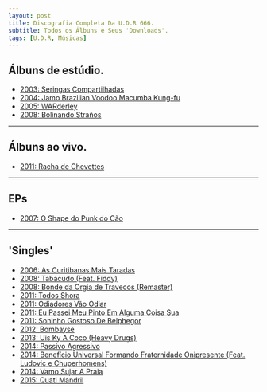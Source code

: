 ```yaml
---
layout: post
title: Discografia Completa Da U.D.R 666.
subtitle: Todos os Álbuns e Seus 'Downloads'.
tags: [U.D.R, Músicas]
---
```


## Álbuns de estúdio.

- [2003: Seringas Compartilhadas](https://heart-leap.github.io/OLOHTQHEQH/udr/U.D.R%20-%20Seringas%20Compartilhadas%20Vol.2.rar)
- [2004: Jamo Brazilian Voodoo Macumba Kung-fu](https://heart-leap.github.io/OLOHTQHEQH/udr/U.D.R%20-%20Jamo%20Brazilian%20Voodoo%20Macumba%20Kung%20Fu%20[Album%20Completo]-TuvBwiq3Crs.webm)
- [2005: WARderley](https://heart-leap.github.io/OLOHTQHEQH/udr/UDR%20-%20WARDERLEY%20(2005)%20[FULL%20ALBUM]-phSKoCQ2xP4.webm)
- [2008: Bolinando Straños](https://heart-leap.github.io/OLOHTQHEQH/udr/U.D.R.%20-%20Bolinando%20Stra%C3%B1os%20(2008)%20[FULL%20ALBUM]-uDeA_b17Z9M.webm)

---
## Álbuns ao vivo.

- [2011: Racha de Chevettes](https://heart-leap.github.io/OLOHTQHEQH/udr/U.D.R%20-%20Racha%20De%20Chevettes.zip)

---
## EPs

- [2007: O Shape do Punk do Cão](https://heart-leap.github.io/OLOHTQHEQH/udr/UDR%20-%20O%20Shape%20do%20Punk%20do%20C%C3%A3o%20[EP%20Completo]-_ZHmQZF3R4Y.webm)

---
## 'Singles'

- [2006: As Curitibanas Mais Taradas](https://heart-leap.github.io/OLOHTQHEQH/udr/U.D.R.%20-%20As%20Curitibanas%20Mais%20Taradas-J7AZtW5b5CU.m4a)
- [2008: Tabacudo (Feat. Fiddy)](https://heart-leap.github.io/OLOHTQHEQH/udr/UDR%20-%20Tabacudo%20(ft%20Fiddy)-Mp1cjjZ8s9o.webm)
- [2008: Bonde da Orgia de Travecos (Remaster)](https://heart-leap.github.io/OLOHTQHEQH/udr/Bonde%20da%20Orgia%20dos%20Traveco-lAKDQ3Pjgz0.webm)
- [2011: Todos Shora](https://heart-leap.github.io/OLOHTQHEQH/udr/U.D.R%20-%20todos%20shora%20(Legendado)--NGNyS6LZdc.webm)
- [2011: Odiadores Vão Odiar](https://heart-leap.github.io/OLOHTQHEQH/udr/U.D.R%20-%20ODIADORES%20V%C3%83O%20ODIAR-pynfHmkFpas.m4a)
- [2011: Eu Passei Meu Pinto Em Alguma Coisa Sua](https://heart-leap.github.io/OLOHTQHEQH/udr/UDR%20-%20Eu%20passei%20meu%20pinto%20em%20alguma%20coisa%20sua-1Wdfit0_0tw.webm)
- [2011: Soninho Gostoso De Belphegor](https://heart-leap.github.io/OLOHTQHEQH/udr/U.D.R.%20-%20Soninho%20Gostoso%20de%20Belphegor-sv4XqsIRcuY.m4a)
- [2012: Bombayse](https://heart-leap.github.io/OLOHTQHEQH/udr/UDR%20Bombayse%20(Legendado)-HpGZVJygMcg.m4a)
- [2013: Uis Ky A Coco (Heavy Drugs)](https://heart-leap.github.io/OLOHTQHEQH/udr/UDR%20-%20Uis%20Ky%20A%20Coco-fTXR7iE9XDk.webm)
- [2014: Passivo Agressivo](https://heart-leap.github.io/OLOHTQHEQH/udr/U.D.R.%20-%20Passivo%20Agressivo-qpvV4NEYjtk.webm)
- [2014: Benefício Universal Formando Fraternidade Onipresente (Feat. Ludovic e Chuperhomens)](https://heart-leap.github.io/OLOHTQHEQH/udr/UDR%20-%20B.U.F.F.O.%20Beneficio%20Universal%20Formando%20Fraternidade%20Onipresente-dVNQQdEhiFg.webm)
- [2014: Vamo Sujar A Praia](https://heart-leap.github.io/OLOHTQHEQH/udr/UDR%20-%20Vamo%20Sujar%20a%20Praia-0OEkrMWpw0I.webm)
- [2015: Quati Mandril](https://heart-leap.github.io/OLOHTQHEQH/udr/U.D.R%20-%20Quati%20Mandril-Y-vZUDvDap8.webm)